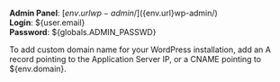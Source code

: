 **Admin Panel**: [${env.url}wp-admin/](${env.url}wp-admin/)  
**Login**: ${user.email}  
**Password**: ${globals.ADMIN_PASSWD}  

To add custom domain name for your WordPress installation, add an A record pointing to the Application Server IP,
or a CNAME pointing to ${env.domain}.
